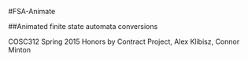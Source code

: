 #FSA-Animate

##Animated finite state automata conversions

COSC312 Spring 2015 Honors by Contract Project, Alex Klibisz, Connor Minton
